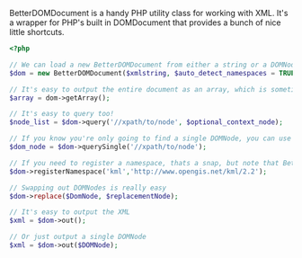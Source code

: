 BetterDOMDocument is a handy PHP utility class for working with XML. It's a wrapper for PHP's built in DOMDocument that provides a bunch of nice little shortcuts. 

```php
<?php

// We can load a new BetterDOMDocument from either a string or a DOMNode object
$dom = new BetterDOMDocument($xmlstring, $auto_detect_namespaces = TRUE);

// It's easy to output the entire document as an array, which is sometimes easier to work with in PHP
$array = dom->getArray();

// It's easy to query too!
$node_list = $dom->query('//xpath/to/node', $optional_context_node);

// If you know you're only going to find a single DOMNode, you can use a querySingle
$dom_node = $dom->querySingle('//xpath/to/node');

// If you need to register a namespace, thats a snap, but note that BetterDOMDocument can also auto-detect them if you pass TRUE as a second parameter to the contsructor.
$dom->registerNamespace('kml','http://www.opengis.net/kml/2.2');

// Swapping out DOMNodes is really easy
$dom->replace($DomNode, $replacementNode);

// It's easy to output the XML
$xml = $dom->out();

// Or just output a single DOMNode
$xml = $dom->out($DOMNode);
